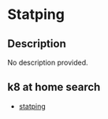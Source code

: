 # Statping

## Description

No description provided.

## k8 at home search

- [statping](https://nanne.dev/k8s-at-home-search/#/statping)
